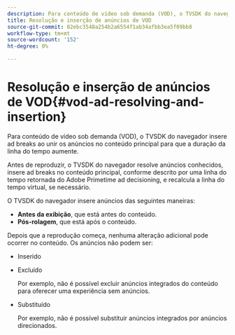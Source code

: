 ```yaml
---
description: Para conteúdo de vídeo sob demanda (VOD), o TVSDK do navegador insere ad breaks ao unir os anúncios no conteúdo principal para que a duração da linha do tempo aumente.
title: Resolução e inserção de anúncios de VOD
source-git-commit: 02ebc3548a254b2a6554f1ab34afbb3ea5f09bb8
workflow-type: tm+mt
source-wordcount: '152'
ht-degree: 0%

---
```


# Resolução e inserção de anúncios de VOD{#vod-ad-resolving-and-insertion}

Para conteúdo de vídeo sob demanda (VOD), o TVSDK do navegador insere ad breaks ao unir os anúncios no conteúdo principal para que a duração da linha do tempo aumente.

Antes de reproduzir, o TVSDK do navegador resolve anúncios conhecidos, insere ad breaks no conteúdo principal, conforme descrito por uma linha do tempo retornada do Adobe Primetime ad decisioning, e recalcula a linha do tempo virtual, se necessário.

O TVSDK do navegador insere anúncios das seguintes maneiras:

* **Antes da exibição**, que está antes do conteúdo.
* **Pós-rolagem**, que está após o conteúdo.

Depois que a reprodução começa, nenhuma alteração adicional pode ocorrer no conteúdo. Os anúncios não podem ser:

* Inserido
* Excluído

  Por exemplo, não é possível excluir anúncios integrados do conteúdo para oferecer uma experiência sem anúncios.
* Substituído

  Por exemplo, não é possível substituir anúncios integrados por anúncios direcionados.
